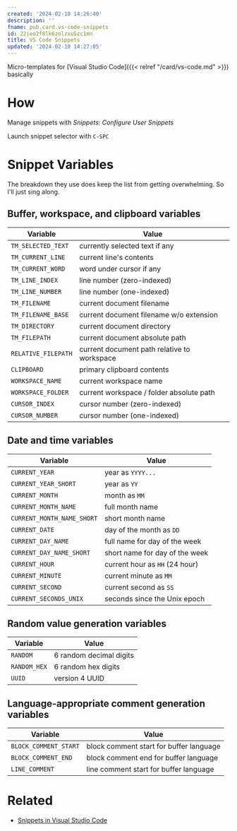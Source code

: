 ```yaml
---
created: '2024-02-10 14:26:40'
description: ''
fname: pub.card.vs-code-snippets
id: 22ieo2f8lk6zolzxu5zc1mn
title: VS Code Snippets
updated: '2024-02-10 14:27:05'
---
```


Micro-templates for [Visual Studio Code]({{< relref "/card/vs-code.md" >}}) basically

# How

Manage snippets with *Snippets: Configure User Snippets*

Launch snippet selector with `C-SPC`

# Snippet Variables

The breakdown they use does keep the list from getting overwhelming. So I'll just sing along.

## Buffer, workspace, and clipboard variables

| Variable            | Value                                       |
| ------------------- | ------------------------------------------- |
| `TM_SELECTED_TEXT`  | currently selected text if any              |
| `TM_CURRENT_LINE`   | current line's contents                     |
| `TM_CURRENT_WORD`   | word under cursor if any                    |
| `TM_LINE_INDEX`     | line number (zero-indexed)                  |
| `TM_LINE_NUMBER`    | line number (one-indexed)                   |
| `TM_FILENAME`       | current document filename                    |
| `TM_FILENAME_BASE`  | current document filename w/o extension      |
| `TM_DIRECTORY`      | current document directory                  |
| `TM_FILEPATH`       | current document absolute path              |
| `RELATIVE_FILEPATH` | current document path relative to workspace |
| `CLIPBOARD`         | primary clipboard contents                  |
| `WORKSPACE_NAME`    | current workspace name                      |
| `WORKSPACE_FOLDER`  | current workspace / folder absolute path    |
| `CURSOR_INDEX`      | cursor number (zero-indexed)                |
| `CURSOR_NUMBER`     | cursor number (one-indexed)                 |

## Date and time variables

| Variable                   | Value                          |
| -------------------------- | ------------------------------ |
| `CURRENT_YEAR`             | year as `YYYY...`              |
| `CURRENT_YEAR_SHORT`       | year as `YY`                   |
| `CURRENT_MONTH`            | month as `MM`                  |
| `CURRENT_MONTH_NAME`       | full month name                |
| `CURRENT_MONTH_NAME_SHORT` | short month name               |
| `CURRENT_DATE`             | day of the month as `DD`       |
| `CURRENT_DAY_NAME`         | full name for day of the week  |
| `CURRENT_DAY_NAME_SHORT`   | short name for day of the week |
| `CURRENT_HOUR`             | current hour as `HH` (24 hour) |
| `CURRENT_MINUTE`           | current minute as `MM`         |
| `CURRENT_SECOND`           | current second as `SS`         |
| `CURRENT_SECONDS_UNIX`     | seconds since the Unix epoch   |

## Random value generation variables

| Variable     | Value                   |
| ------------ | ----------------------- |
| `RANDOM`     | 6 random decimal digits |
| `RANDOM_HEX` | 6 random hex digits     |
| `UUID`       | version 4 UUID          |

## Language-appropriate comment generation variables

| Variable              | Value                                   |
| --------------------- | --------------------------------------- |
| `BLOCK_COMMENT_START` | block comment start for buffer language |
| `BLOCK_COMMENT_END`   | block comment end for buffer language   |
| `LINE_COMMENT`        | line comment start for buffer language  |

# Related

- [Snippets in Visual Studio Code](https://code.visualstudio.com/docs/editor/userdefinedsnippets)